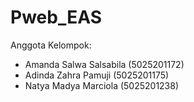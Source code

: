 # Pweb_EAS

Anggota Kelompok:

- Amanda Salwa Salsabila (5025201172)
- Adinda Zahra Pamuji (5025201175)
- Natya Madya Marciola (5025201238)
